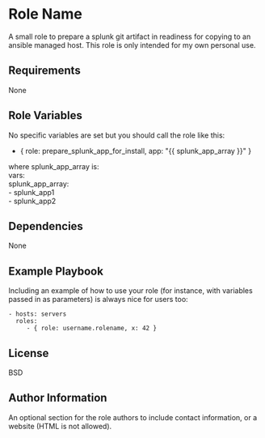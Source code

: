 Role Name
=========

A small role to prepare a splunk git artifact in readiness for copying to an ansible managed host. This role is only intended for my own personal use.  

Requirements
------------

None

Role Variables
--------------

No specific variables are set but you should call the role like this:  
  
- { role: prepare_splunk_app_for_install, app: "{{ splunk_app_array }}" }  

where splunk_app_array is:  
    vars:  
    splunk_app_array:  
      - splunk_app1  
      - splunk_app2

Dependencies
------------

None

Example Playbook
----------------

Including an example of how to use your role (for instance, with variables passed in as parameters) is always nice for users too:

    - hosts: servers
      roles:
         - { role: username.rolename, x: 42 }

License
-------

BSD

Author Information
------------------

An optional section for the role authors to include contact information, or a website (HTML is not allowed).
